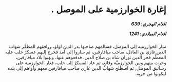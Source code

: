 <h1 dir="rtl">إغارة الخوارزمية على الموصل .</h1>

<h5 dir="rtl">العام الهجري:  639

العام الميلادي: 1241

</h5>

<p dir="rtl">سار الخوارزمية إلى الموصل، فسالمهم صاحبها بدر الدين لؤلؤ، ووافقهم المظفَّر شهاب الدين غازي بن العادل، صاحب ميافارقين، ثم ساروا إلى آمد فخرج إليهم عسكرُ حلب عليه المعظَّم فخر الدين توران شاه بن صلاح الدين، فدفعوهم عنها، ونهَبوا بلاد ميافارقين، وجرت بينهم وبين الخوارزميَّة وقائع، ثم عاد العسكرُ إلى حلب، فغار الخوارزمية على رساتيق الموصل, ثم اصطلح شهابُ الدين غازي صاحب ميافارقين معهم وآواهم إلى بلده ليكونوا من حزبِه.</p></br>
